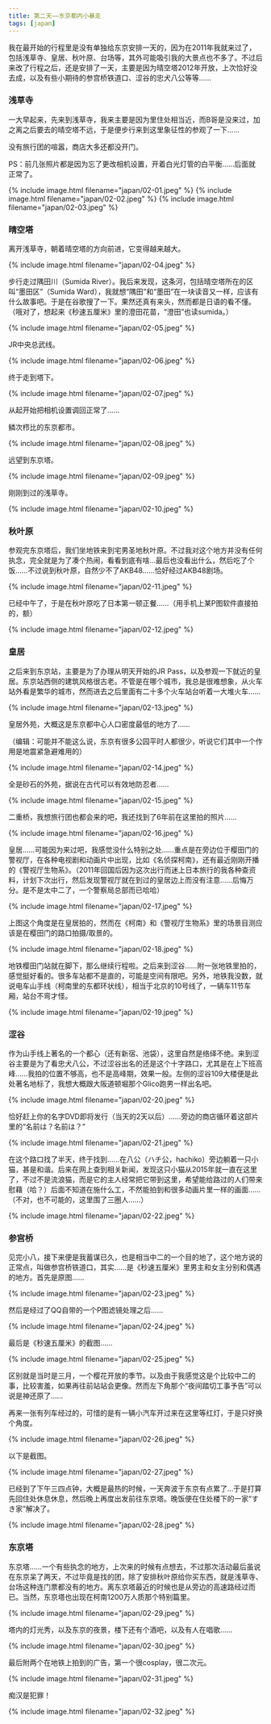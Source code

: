 ```yaml
---
title: 第二天——东京都内小暴走
tags: [japan]
---
```


我在最开始的行程里是没有单独给东京安排一天的，因为在2011年我就来过了，包括浅草寺、皇居、秋叶原、台场等，其外可能吸引我的大景点也不多了。不过后来改了行程之后，还是安排了一天，主要是因为晴空塔2012年开放，上次恰好没去成，以及有些小期待的参宫桥铁道口、涩谷的忠犬八公等等……

### 浅草寺

一大早起来，先来到浅草寺，我来主要是因为里住处相当近，而B哥是没来过，加之离之后要去的晴空塔不远，于是便步行来到这里象征性的参观了一下……

没有旅行团的喧嚣，商店大多还都没开门。

PS：前几张照片都是因为忘了更改相机设置，开着白光灯管的白平衡……后面就正常了。

{% include image.html filename="japan/02-01.jpeg" %}
{% include image.html filename="japan/02-02.jpeg" %}
{% include image.html filename="japan/02-03.jpeg" %}

### 晴空塔

离开浅草寺，朝着晴空塔的方向前进，它变得越来越大。

{% include image.html filename="japan/02-04.jpeg" %}

步行走过隅田川（Sumida River）。我后来发现，这条河，包括晴空塔所在的区叫“墨田区”（Sumida Ward），我就想“隅田”和“墨田”在一块读音又一样，应该有什么故事吧。于是在谷歌搜了一下。果然还真有来头，然而都是日语的看不懂。（哦对了，想起来《秒速五厘米》里的澄田花苗，“澄田”也读sumida。）

{% include image.html filename="japan/02-05.jpeg" %}

JR中央总武线。

{% include image.html filename="japan/02-06.jpeg" %}

终于走到塔下。

{% include image.html filename="japan/02-07.jpeg" %}

从起开始把相机设置调回正常了……

鳞次栉比的东京都市。

{% include image.html filename="japan/02-08.jpeg" %}

远望到东京塔。

{% include image.html filename="japan/02-09.jpeg" %}

刚刚到过的浅草寺。

{% include image.html filename="japan/02-10.jpeg" %}

### 秋叶原

参观完东京塔后，我们坐地铁来到宅男圣地秋叶原。不过我对这个地方并没有任何执念，完全就是为了凑个热闹，看看到底有啥…最后也没看出什么，然后吃了个饭……不过说到秋叶原，自然少不了AKB48……恰好经过AKB48剧场。

{% include image.html filename="japan/02-11.jpeg" %}

已经中午了，于是在秋叶原吃了日本第一顿正餐……（用手机上某P图软件直接拍的，额）

{% include image.html filename="japan/02-12.jpeg" %}

### 皇居

之后来到东京站，主要是为了办理从明天开始的JR Pass，以及参观一下就近的皇居。东京站西侧的建筑风格很古老。不管是在哪个城市，我总是很难想象，从火车站外看是繁华的城市，然而进去之后里面有二十多个火车站台听着一大堆火车……

{% include image.html filename="japan/02-13.jpeg" %}

皇居外苑，大概这是东京都中心人口密度最低的地方了……

（编辑：可能并不能这么说，东京有很多公园平时人都很少，听说它们其中一个作用是地震紧急避难用的）

{% include image.html filename="japan/02-14.jpeg" %}

全是砂石的外苑，据说在古代可以有效地防忍者……

{% include image.html filename="japan/02-15.jpeg" %}

二重桥，我想旅行团也都会来的吧，我还找到了6年前在这里拍的照片……

{% include image.html filename="japan/02-16.jpeg" %}

皇居……可能因为来过吧，我感觉没什么特别之处……重点是在旁边位于樱田门的警视厅，在各种电视剧和动画片中出现，比如《名侦探柯南》，还有最近刚刚开播的《警视厅生物系》。（2011年回国后因为这次出行而迷上日本旅行的我各种查资料，计划下次出行，然后发现警视厅就在到过的皇居边上而没有注意……后悔万分。是不是太中二了，一个警察局总部而已哈哈）

{% include image.html filename="japan/02-17.jpeg" %}

上图这个角度是在皇居拍的，然而在《柯南》和《警视厅生物系》里的场景目测应该是在樱田门的路口拍摄/取景的。

{% include image.html filename="japan/02-18.jpeg" %}

地铁樱田门站就在脚下，那么继续行程啦。之后来到涩谷……附一张地铁里拍的，感觉挺好看的。很多车站都不是直的，可能是空间有限吧。另外，地铁我没数，就说电车山手线（柯南里的东都环状线），相当于北京的10号线了，一辆车11节车厢，站台不弯才怪。

{% include image.html filename="japan/02-19.jpeg" %}

### 涩谷

作为山手线上著名的一个都心（还有新宿、池袋），这里自然是络绎不绝。来到涩谷主要是为了看忠犬八公，不过涩谷出名的还是这个十字路口，尤其是在上下班高峰……我拍的位置不够高，也不是高峰期，效果一般。左侧的涩谷109大楼便是此处著名地标了，我想大概跟大阪道顿堀那个Glico跑男一样出名吧。

{% include image.html filename="japan/02-20.jpeg" %}

恰好赶上你的名字DVD即将发行（当天的2天以后）……旁边的商店循环着这部片里的“名前は？名前は？”

{% include image.html filename="japan/02-21.jpeg" %}

在这个路口找了半天，终于找到……在八公（ハチ公，hachiko）旁边躺着一只小猫，甚是和谐。后来在网上查到相关新闻，发现这只小猫从2015年就一直在这里了，不过不是流浪猫，而是它的主人经常把它带到这里，希望能给路过的人们带来慰藉（哈？）后面不知道在施什么工，不然能拍到和很多动画片里一样的画面……（不对，也不可能的，这里围了三圈人……）

{% include image.html filename="japan/02-22.jpeg" %}

### 参宫桥
见完小八，接下来便是我蓄谋已久，也是相当中二的一个目的地了，这个地方说的正常点，叫做参宫桥铁道口，其实……是《秒速五厘米》里男主和女主分别和偶遇的地方。首先是原图……

{% include image.html filename="japan/02-23.jpeg" %}

然后是经过了QQ自带的一个P图滤镜处理之后……

{% include image.html filename="japan/02-24.jpeg" %}

最后是《秒速五厘米》的截图……

{% include image.html filename="japan/02-25.jpeg" %}

区别就是当时是三月，一个樱花开放的季节。以及由于我感觉这是个比较中二的事，比较害羞，如果再往前站站会更像。然而左下角那个“夜间踏切工事予告”可以说是神还原了……

再来一张有列车经过的，可惜的是有一辆小汽车开过来在这里等红灯，于是只好换个角度。

{% include image.html filename="japan/02-26.jpeg" %}

以下是截图。

{% include image.html filename="japan/02-27.jpeg" %}

已经到了下午三四点钟，大概是最热的时候，一天奔波于东京有点累了…于是打算先回住处休息休息，然后晚上再度出发前往东京塔。晚饭便在住处楼下的一家“すき家”解决了。

{% include image.html filename="japan/02-28.jpeg" %}

### 东京塔

东京塔……一个有些执念的地方，上次来的时候有点想去，不过那次活动最后虽说在东京呆了两天，不过毕竟是找的团，除了安排秋叶原给你买东西，就是浅草寺、台场这种连门票都没有的地方。离东京塔最近的时候也是从旁边的高速路经过而已。当然，东京塔也出现在柯南1200万人质那个特别篇里。

{% include image.html filename="japan/02-29.jpeg" %}

塔内的灯光秀，以及东京的夜景，楼下还有个酒吧，以及有人在唱歌……

{% include image.html filename="japan/02-30.jpeg" %}

最后附两个在地铁上拍到的广告，第一个很cosplay，很二次元。

{% include image.html filename="japan/02-31.jpeg" %}

痴汉是犯罪！

{% include image.html filename="japan/02-32.jpeg" %}

